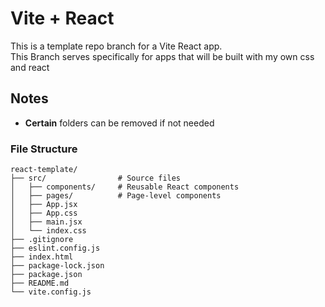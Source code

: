 # Vite + React

This is a template repo branch for a Vite React app.  
This Branch serves specifically for apps that will be built with my own css and react

## Notes

- **Certain** folders can be removed if not needed

### File Structure

``` File Structure
react-template/
├── src/                # Source files
│   ├── components/     # Reusable React components
│   ├── pages/          # Page-level components
│   ├── App.jsx
│   ├── App.css
│   ├── main.jsx
│   └── index.css
├── .gitignore
├── eslint.config.js
├── index.html
├── package-lock.json
├── package.json
├── README.md
└── vite.config.js
```
